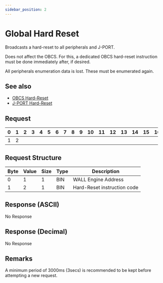 ```yaml
---
sidebar_position: 2
---
```


# Global Hard Reset

Broadcasts a hard-reset to all peripherals and J-PORT.

Does not affect the OBCS. For this, a dedicated OBCS hard-reset instruction must be done immediately after, if desired.

All peripherals enumeration data is lost. These must be enumerated again.

## See also
- [OBCS Hard-Reset](../c-port/hard-reset.md)
- [J-PORT Hard-Reset](../j-port/hard-reset.md)

## Request

| 0  | 1  | 2  | 3  | 4  | 5  | 6  | 7  | 8  | 9  | 10 | 11 | 12 | 13 | 14 | 15 | 16 | 17 | 18 | 19 | 20 | 21 | 22 | 23 | 24 | 25 | 26 | 27 | 28 | 29 | 30 | 31 |
|----|----|----|----|----|----|----|----|----|----|----|----|----|----|----|----|----|----|----|----|----|----|----|----|----|----|----|----|----|----|----|----|
| 1 | 2 |    |  |    |    |    |    |    |    |    |    |    |    |    |    |    |    |    |    |    |    |    |    |    |    |    |    |    |    |    |  |

## Request Structure

| Byte | Value | Size | Type | Description                              |
|------|-------|------|------|------------------------------------------|
| 0    | 1   | 1    | BIN  | WALL Engine Address                    |
| 1    | 2    | 1    | BIN  | Hard-Reset instruction code    |

## Response (ASCII)

No Response

## Response (Decimal)

No Response

## Remarks

A minimum period of 3000ms (3secs) is recommended to be kept before attempting a new request.
